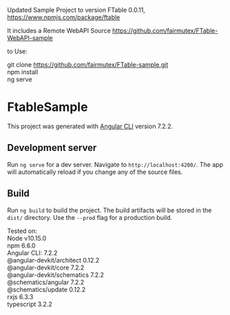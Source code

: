 
Updated Sample Project to version FTable 0.0.11, 
https://www.npmjs.com/package/ftable

It includes a Remote WebAPI Source 
https://github.com/fairmutex/FTable-WebAPI-sample
  
  
to Use:  
  
git clone https://github.com/fairmutex/FTable-sample.git  
npm install  
ng serve  
  
  
# FtableSample

This project was generated with [Angular CLI](https://github.com/angular/angular-cli) version 7.2.2.

## Development server

Run `ng serve` for a dev server. Navigate to `http://localhost:4200/`. The app will automatically reload if you change any of the source files.

## Build

Run `ng build` to build the project. The build artifacts will be stored in the `dist/` directory. Use the `--prod` flag for a production build.


Tested on:  
Node v10.15.0  
npm 6.6.0  
Angular CLI: 7.2.2  
@angular-devkit/architect    0.12.2  
@angular-devkit/core         7.2.2  
@angular-devkit/schematics   7.2.2  
@schematics/angular          7.2.2  
@schematics/update           0.12.2  
rxjs                         6.3.3  
typescript                   3.2.2  

